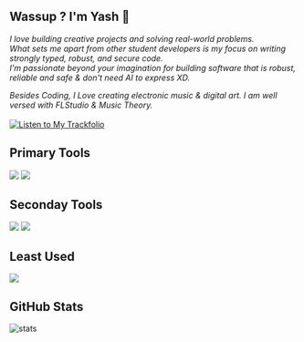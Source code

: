 ## Wassup ? I'm Yash 👾

_I love building creative projects and solving real-world problems.
<br> What sets me apart from other student developers is my focus on writing strongly typed, robust, and secure code.
<br> I’m passionate beyond your imagination for building software that is robust, reliable and safe & don't need AI to express XD._

_Besides Coding,
I Love creating electronic music & digital art._
_I  am well versed with FLStudio & Music Theory._
<br><br>
[![Listen to My Trackfolio](https://img.shields.io/badge/🎧%20Listen-Trackfolio-black?style=for-the-badge&logo=music&logoColor=white)](https://hypefolio.netlify.app/)


## Primary Tools 

<p>
  <img src="https://img.shields.io/badge/c++-%2300599C.svg?style=for-the-badge&logo=c%2B%2B&logoColor=white" />
  <img src="https://img.shields.io/badge/Python-3670A0?style=for-the-badge&logo=python&logoColor=ffdd54" />
</p>

## Seconday Tools

<p>
  <img src="https://img.shields.io/badge/JavaScript-323330?style=for-the-badge&logo=javascript&logoColor=F7DF1E" />
  <img src="https://img.shields.io/badge/TypeScript-007ACC?style=for-the-badge&logo=typescript&logoColor=white" />
</p>

## Least Used

<p>
  <img src="https://img.shields.io/badge/Java-ED8B00?style=for-the-badge&logo=openjdk&logoColor=white" />
</p>

## GitHub Stats

<p>
  <img src="https://github-readme-stats.vercel.app/api?username=HyperionXCF&show_icons=true&theme=tokyonight" alt="stats" />
</p>
